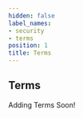 ```yaml
---
hidden: false
label_names:
- security
- terms
position: 1
title: Terms
---
```


## Terms

Adding Terms Soon!